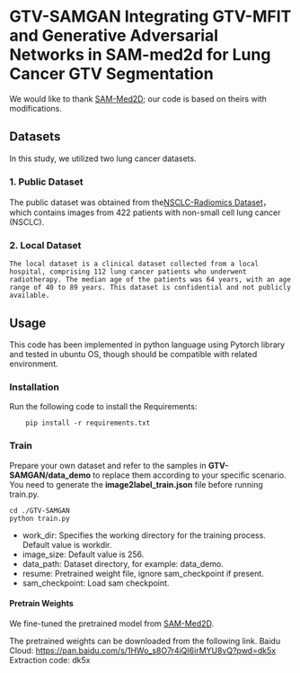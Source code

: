 # GTV-SAMGAN Integrating GTV-MFIT and Generative Adversarial Networks in SAM-med2d for Lung Cancer GTV Segmentation

We would like to thank [SAM-Med2D](https://github.com/OpenGVLab/SAM-Med2D/tree/main); our code is based on theirs with modifications.

## **Datasets**

In this study, we utilized two lung cancer datasets.

### 1. Public Dataset

   The public dataset was obtained from the[NSCLC-Radiomics Dataset](https://www.cancerimagingarchive.net/collection/nsclc-radiomics/)，which contains images from 422 patients with non-small cell lung cancer (NSCLC).
### 2. Local Dataset

    The local dataset is a clinical dataset collected from a local hospital, comprising 112 lung cancer patients who underwent radiotherapy. The median age of the patients was 64 years, with an age range of 40 to 89 years. This dataset is confidential and not publicly available.

## **Usage**

This code has been implemented in python language using Pytorch library and tested in ubuntu OS, though should be compatible with related environment.

### **Installation**

Run the following code to install the Requirements:

        pip install -r requirements.txt

### **Train**

Prepare your own dataset and refer to the samples in __GTV-SAMGAN/data_demo__  to replace them according to your specific scenario. You need to generate the	__image2label_train.json__ file before running train.py.

	cd ./GTV-SAMGAN
 	python train.py

* work_dir: Specifies the working directory for the training process. Default value is workdir.
* image_size: Default value is 256.
* data_path: Dataset directory, for example: data_demo.
* resume: Pretrained weight file, ignore sam_checkpoint if present.
* sam_checkpoint: Load sam checkpoint.

#### Pretrain Weights
We fine-tuned the pretrained model from [SAM-Med2D](https://github.com/OpenGVLab/SAM-Med2D/tree/main).

The pretrained weights can be downloaded from the following link.
Baidu Cloud: https://pan.baidu.com/s/1HWo_s8O7r4iQI6irMYU8vQ?pwd=dk5x
Extraction code: dk5x

